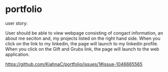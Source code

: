 # portfolio

user story:

User should be able to view webpage consisting of congact information, an about me seciton and, my projects listed on the right hand side. When you click on the link to my linkedin, the page will launch to my linkedin profile. When you click on the Gift and Grubs link, the page will launch to the web application.


https://github.com/KiahnaC/portfolio/issues/1#issue-1046665565 
